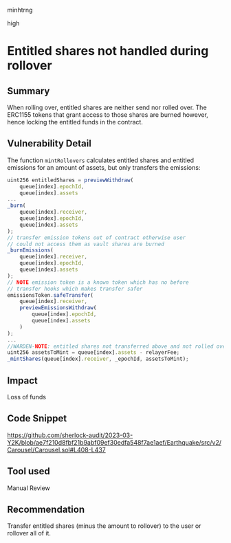 minhtrng

high

# Entitled shares not handled during rollover

## Summary

When rolling over, entitled shares are neither send nor rolled over. The ERC1155 tokens that grant access to those shares are burned however, hence locking the entitled funds in the contract.

## Vulnerability Detail

The function `mintRollovers` calculates entitled shares and entitled emissions for an amount of assets, but only transfers the emissions:

```js
uint256 entitledShares = previewWithdraw(
    queue[index].epochId,
    queue[index].assets
...
_burn(
    queue[index].receiver,
    queue[index].epochId,
    queue[index].assets
);
// transfer emission tokens out of contract otherwise user
// could not access them as vault shares are burned
_burnEmissions(
    queue[index].receiver,
    queue[index].epochId,
    queue[index].assets
);
// NOTE emission token is a known token which has no before
// transfer hooks which makes transfer safer
emissionsToken.safeTransfer(
    queue[index].receiver,
    previewEmissionsWithdraw(
        queue[index].epochId,
        queue[index].assets
    )
);
...
//WARDEN-NOTE: entitled shares not transferred above and not rolled over below
uint256 assetsToMint = queue[index].assets - relayerFee;
_mintShares(queue[index].receiver, _epochId, assetsToMint);
```

## Impact

Loss of funds

## Code Snippet

https://github.com/sherlock-audit/2023-03-Y2K/blob/ae7f210d8fbf21b9abf09ef30edfa548f7ae1aef/Earthquake/src/v2/Carousel/Carousel.sol#L408-L437

## Tool used

Manual Review

## Recommendation
Transfer entitled shares (minus the amount to rollover) to the user or rollover all of it.